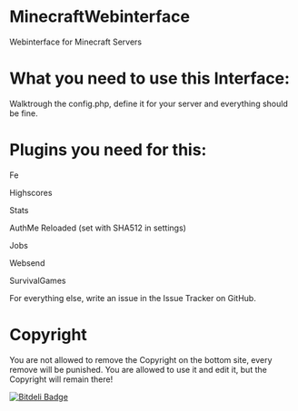 MinecraftWebinterface
=====================

Webinterface for Minecraft Servers


What you need to use this Interface:
=====================


Walktrough the config.php, define it for your server and everything should be fine.

Plugins you need for this:
=====================
Fe

Highscores

Stats

AuthMe Reloaded (set with SHA512 in settings)

Jobs

Websend

SurvivalGames

For everything else, write an issue in the Issue Tracker on GitHub.


Copyright
=====================
You are not allowed to remove the Copyright on the bottom site, every remove will be punished.
You are allowed to use it and edit it, but the Copyright will remain there!


[![Bitdeli Badge](https://d2weczhvl823v0.cloudfront.net/NowNewStart/minecraftwebinterface/trend.png)](https://bitdeli.com/free "Bitdeli Badge")


